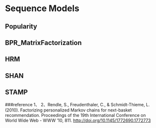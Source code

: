 # Sequence Models

## Popularity

## BPR_MatrixFactorization

## HRM

## SHAN

## STAMP

###reference
1、
2、Rendle, S., Freudenthaler, C., & Schmidt-Thieme, L. (2010). Factorizing personalized Markov chains for next-basket recommendation. Proceedings of the 19th International Conference on World Wide Web - WWW ’10, 811. http://doi.org/10.1145/1772690.1772773